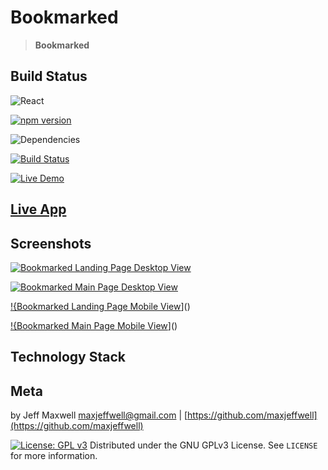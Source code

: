 # Bookmarked

>**Bookmarked** 

## Build Status

![React](https://img.shields.io/badge/react-16.8.0%2B-blue.svg)

[![npm version](https://img.shields.io/badge/npm%20package-6.4.1-orange.svg)](https://badge.fury.io/js/npm)

![Dependencies](https://img.shields.io/badge/dependencies-up%20to%20date-brightgreen.svg)

[![Build Status](https://travis-ci.org/maxjeffwell/bookmarks-react-hooks.svg?branch=master)](https://travis-ci.org/maxjeffwell/bookmarks-react-hooks)

[![Live Demo](https://img.shields.io/badge/demo-online-green.svg)](https://jmaxwell-bookmark-manager.herokuapp.com/)

## [Live App](https://jmaxwell-bookmark-manager.herokuapp.com/)

## Screenshots

[![Bookmarked Landing Page Desktop View]()]()

[![Bookmarked Main Page Desktop View]()]()

[!{Bookmarked Landing Page Mobile View]()]()

[!{Bookmarked Main Page Mobile View]()]()

## Technology Stack

## Meta

by Jeff Maxwell maxjeffwell@gmail.com |
[https://github.com/maxjeffwell](https://github.com/maxjeffwell)

[![License: GPL v3](https://img.shields.io/badge/License-GPLv3-blue.svg)](https://www.gnu.org/licenses/gpl-3.0)
Distributed under the GNU GPLv3 License.
    See ``LICENSE`` for more information.